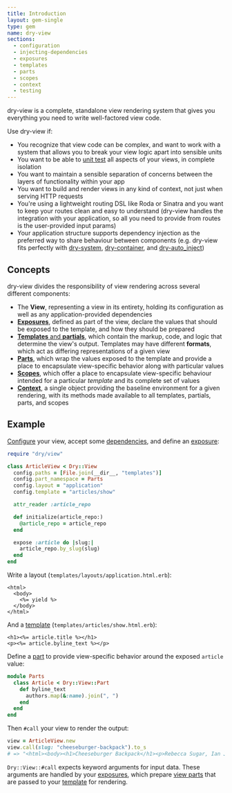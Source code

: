 ```yaml
---
title: Introduction
layout: gem-single
type: gem
name: dry-view
sections:
  - configuration
  - injecting-dependencies
  - exposures
  - templates
  - parts
  - scopes
  - context
  - testing
---
```


dry-view is a complete, standalone view rendering system that gives you everything you need to write well-factored view code.

Use dry-view if:

- You recognize that view code can be complex, and want to work with a system that allows you to break your view logic apart into sensible units
- You want to be able to [unit test](docs::testing) all aspects of your views, in complete isolation
- You want to maintain a sensible separation of concerns between the layers of functionality within your app
- You want to build and render views in any kind of context, not just when serving HTTP requests
- You're using a lightweight routing DSL like Roda or Sinatra and you want to keep your routes clean and easy to understand (dry-view handles the integration with your application, so all you need to provide from routes is the user-provided input params)
- Your application structure supports dependency injection as the preferred way to share behaviour between components (e.g. dry-view fits perfectly with [dry-system](/gems/dry-system), [dry-container](/gems/dry-container), and [dry-auto_inject](/gems/dry-auto_inject))

## Concepts

dry-view divides the responsibility of view rendering across several different components:

- The **View**, representing a view in its entirety, holding its configuration as well as any application-provided dependencies
- [**Exposures**](docs::exposures), defined as part of the view, declare the values that should be exposed to the template, and how they should be prepared
- [**Templates** and **partials**](docs::templates), which contain the markup, code, and logic that determine the view's output. Templates may have different **formats**, which act as differing representations of a given view
- [**Parts**](docs::parts), which wrap the values exposed to the template and provide a place to encapsulate view-specific behavior along with particular values
- [**Scopes**](docs::scopes), which offer a place to encapsulate view-specific behaviour intended for a particular _template_ and its complete set of values
- [**Context**](docs::context), a single object providing the baseline environment for a given rendering, with its methods made available to all templates, partials, parts, and scopes

## Example

[Configure](docs::configuration) your view, accept some [dependencies](docs::injecting-dependencies), and define an [exposure](docs::exposures):

```ruby
require "dry/view"

class ArticleView < Dry::View
  config.paths = [File.join(__dir__, "templates")]
  config.part_namespace = Parts
  config.layout = "application"
  config.template = "articles/show"

  attr_reader :article_repo

  def initialize(article_repo:)
    @article_repo = article_repo
  end

  expose :article do |slug:|
    article_repo.by_slug(slug)
  end
end
```

Write a layout (`templates/layouts/application.html.erb`):

```erb
<html>
  <body>
    <%= yield %>
  </body>
</html>
```

And a [template](docs::templates) (`templates/articles/show.html.erb`):

```erb
<h1><%= article.title %></h1>
<p><%= article.byline_text %></p>
```

Define a [part](docs::parts) to provide view-specific behavior around the exposed `article` value:

```ruby
module Parts
  class Article < Dry::View::Part
    def byline_text
      authors.map(&:name).join(", ")
    end
  end
end
```

Then `#call` your view to render the output:

```ruby
view = ArticleView.new
view.call(slug: "cheeseburger-backpack").to_s
# => "<html><body><h1>Cheeseburger Backpack</h1><p>Rebecca Sugar, Ian Jones-Quartey</p></body></html>
```

`Dry::View::#call` expects keyword arguments for input data. These arguments are handled by your [exposures](docs::exposures), which prepare [view parts](docs::parts) that are passed to your [template](docs::templates) for rendering.
